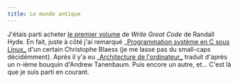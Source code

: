 ```yaml
---
title: Le monde antique
---
```


J'étais parti acheter [le premier
volume](http://www.lmet.fr/fiche.cgi?_ISBN=1-59327-003-8) de _Write Great
Code_ de Randall Hyde. En fait, juste à côté j'ai remarqué _[Programmation
système en C sous Linux_](http://www.lmet.fr/fiche.cgi?_ISBN=2-212-11054-5)
d'un certain Christophe Blaess (je me lasse pas du small-caps décidémment).
Après il y'a eu _[Architecture de
l'ordinateur_](http://www.lmet.fr/fiche.cgi?_ISBN=2-10-005158-X) traduit
d'après un n-ième bouquin d'Andrew Tanenbaum. Puis encore un autre, et...
C'est là que je suis parti en courant.

